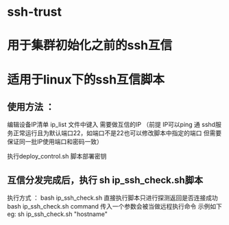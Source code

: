 # ssh-trust

# 用于集群初始化之前的ssh互信
# 适用于linux下的ssh互信脚本

## 使用方法 ： 
编辑设备IP清单 
ip_list  文件中键入 需要做互信的IP （前提  IP可以ping 通 sshd服务正常运行且为默认端口22，如端口不是22也可以修改脚本中指定的端口 但需要保证同一批IP使用端口和密码一致）

执行deploy_control.sh 脚本部署密钥


## 互信分发完成后，执行 sh ip_ssh_check.sh脚本
执行方式 ：
bash ip_ssh_check.sh
直接执行脚本只进行探测返回是否连接成功
bash ip_ssh_check.sh  command 
传入一个参数会被当做远程执行命令 示例如下
eg:  sh ip_ssh_check.sh "hostname"
